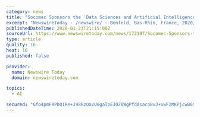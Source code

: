 ```yaml
---
category: news
title: "Socomec Sponsors the 'Data Sciences and Artificial Intelligence' Chair At The University of Strasbourg"
excerpt: "NewswireToday - /newswire/ - Benfeld, Bas-Rhin, France, 2020/01/23 - With sponsorship from Socomecand other Alsatian companies, the Télécom Physique Strasbourg school has recruited Thomas Lampert, an internationally-renowned researcher, for its new chair in \"Data Sciences and Artificial Intelligence\" - UniStra.fr / SOCOMEC. Socomec has made a ..."
publishedDateTime: 2020-01-23T21:15:00Z
sourceUrl: https://www.newswiretoday.com/news/172197/Socomec-Sponsors-the-Data-Sciences-and-Artificial-Intelligence-Chair-At-The-University-of-Strasbourg/
type: article
quality: 16
heat: 16
published: false

provider:
  name: Newswire Today
  domain: newswiretoday.com

topics:
  - AI

secured: "Gfo4pmFRPbQiRe+J98kzQaVU6galpEJOZ0WgPfdAsacoBvJ+xwF2MKPjcwB6SNbAoTWb6GXSJiFp2wHWaLJGLheXFCJXK/KLUumuv83YYCt1foAO+yh+E7dEjVOsgVo902IeIoejoehknAIUT0aGIeyvmkBkI7yHwiY/4P6YpEEEQngWAA+Lm0rpx9D8nXpFlJwdovW43lVcHlgrIssIA/YrumQNHa9u1B2/k4f3P+slPcwIauF8IcxADmpsfQbtyre1373s7rMzTIA4/7SPj05Xg5VQBJkCXVNGMuogtkPYLz9fwjnkYDq/nWrgbGXomVORkB/2Rtqj0ytFYuRl6fDsSPgxaQMh/fnFz4a3LkFjHCm6bxEPlqP7va7DppZuOSqxb0RdFDxsBMV4LeSPMOFondcf3S+99+rJCIxi7rmShkmEKBkCfH+tB2ajpiTdeCrNIjI68bib/UJMEMfzjryWepG65sGs1ncb18MxwZc=;F+5n8Ae7y9grUYOu2P6Qgw=="
---
```


